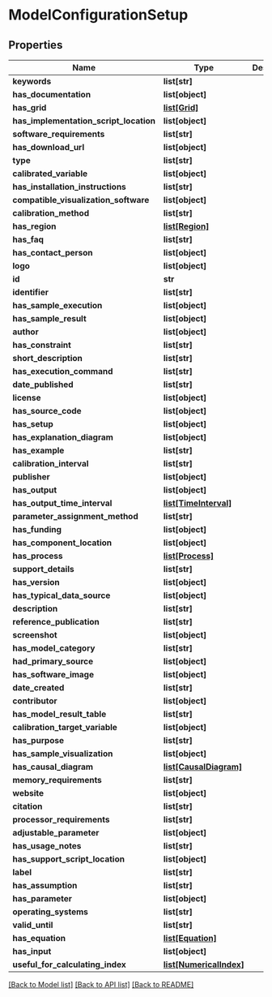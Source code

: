 # ModelConfigurationSetup

## Properties
Name | Type | Description | Notes
------------ | ------------- | ------------- | -------------
**keywords** | **list[str]** |  | [optional] 
**has_documentation** | **list[object]** |  | [optional] 
**has_grid** | [**list[Grid]**](Grid.md) |  | [optional] 
**has_implementation_script_location** | **list[object]** |  | [optional] 
**software_requirements** | **list[str]** |  | [optional] 
**has_download_url** | **list[object]** |  | [optional] 
**type** | **list[str]** |  | [optional] 
**calibrated_variable** | **list[object]** |  | [optional] 
**has_installation_instructions** | **list[str]** |  | [optional] 
**compatible_visualization_software** | **list[object]** |  | [optional] 
**calibration_method** | **list[str]** |  | [optional] 
**has_region** | [**list[Region]**](Region.md) |  | [optional] 
**has_faq** | **list[str]** |  | [optional] 
**has_contact_person** | **list[object]** |  | [optional] 
**logo** | **list[object]** |  | [optional] 
**id** | **str** |  | [optional] 
**identifier** | **list[str]** |  | [optional] 
**has_sample_execution** | **list[object]** |  | [optional] 
**has_sample_result** | **list[object]** |  | [optional] 
**author** | **list[object]** |  | [optional] 
**has_constraint** | **list[str]** |  | [optional] 
**short_description** | **list[str]** |  | [optional] 
**has_execution_command** | **list[str]** |  | [optional] 
**date_published** | **list[str]** |  | [optional] 
**license** | **list[object]** |  | [optional] 
**has_source_code** | **list[object]** |  | [optional] 
**has_setup** | **list[object]** |  | [optional] 
**has_explanation_diagram** | **list[object]** |  | [optional] 
**has_example** | **list[str]** |  | [optional] 
**calibration_interval** | **list[str]** |  | [optional] 
**publisher** | **list[object]** |  | [optional] 
**has_output** | **list[object]** |  | [optional] 
**has_output_time_interval** | [**list[TimeInterval]**](TimeInterval.md) |  | [optional] 
**parameter_assignment_method** | **list[str]** |  | [optional] 
**has_funding** | **list[object]** |  | [optional] 
**has_component_location** | **list[object]** |  | [optional] 
**has_process** | [**list[Process]**](Process.md) |  | [optional] 
**support_details** | **list[str]** |  | [optional] 
**has_version** | **list[object]** |  | [optional] 
**has_typical_data_source** | **list[object]** |  | [optional] 
**description** | **list[str]** |  | [optional] 
**reference_publication** | **list[str]** |  | [optional] 
**screenshot** | **list[object]** |  | [optional] 
**has_model_category** | **list[str]** |  | [optional] 
**had_primary_source** | **list[object]** |  | [optional] 
**has_software_image** | **list[object]** |  | [optional] 
**date_created** | **list[str]** |  | [optional] 
**contributor** | **list[object]** |  | [optional] 
**has_model_result_table** | **list[str]** |  | [optional] 
**calibration_target_variable** | **list[object]** |  | [optional] 
**has_purpose** | **list[str]** |  | [optional] 
**has_sample_visualization** | **list[object]** |  | [optional] 
**has_causal_diagram** | [**list[CausalDiagram]**](CausalDiagram.md) |  | [optional] 
**memory_requirements** | **list[str]** |  | [optional] 
**website** | **list[object]** |  | [optional] 
**citation** | **list[str]** |  | [optional] 
**processor_requirements** | **list[str]** |  | [optional] 
**adjustable_parameter** | **list[object]** |  | [optional] 
**has_usage_notes** | **list[str]** |  | [optional] 
**has_support_script_location** | **list[object]** |  | [optional] 
**label** | **list[str]** |  | [optional] 
**has_assumption** | **list[str]** |  | [optional] 
**has_parameter** | **list[object]** |  | [optional] 
**operating_systems** | **list[str]** |  | [optional] 
**valid_until** | **list[str]** |  | [optional] 
**has_equation** | [**list[Equation]**](Equation.md) |  | [optional] 
**has_input** | **list[object]** |  | [optional] 
**useful_for_calculating_index** | [**list[NumericalIndex]**](NumericalIndex.md) |  | [optional] 

[[Back to Model list]](../README.md#documentation-for-models) [[Back to API list]](../README.md#documentation-for-api-endpoints) [[Back to README]](../README.md)


